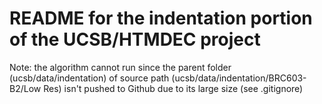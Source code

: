 # README for the indentation portion of the UCSB/HTMDEC project

Note: the algorithm cannot run since the parent folder (ucsb/data/indentation) of source path (ucsb/data/indentation/BRC603-B2/Low Res) isn't pushed to Github due to its large size (see .gitignore)
